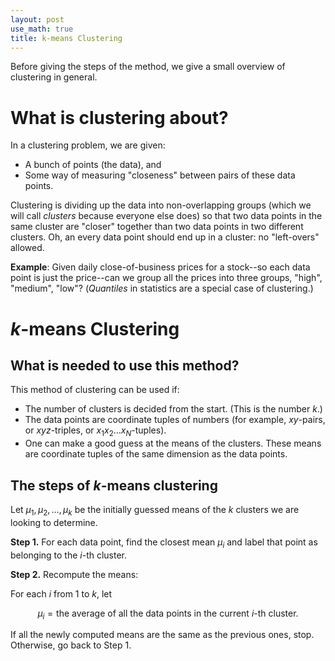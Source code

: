 ```yaml
---
layout: post
use_math: true
title: k-means Clustering
---
```


Before giving the steps of the method, we give a small overview of clustering in general.

# What is clustering about?

In a clustering problem, we are given:

* A bunch of points (the data), and
* Some way of measuring "closeness" between pairs of these data points.</li>

Clustering is dividing up the data into non-overlapping groups (which we will call <i>clusters</i> because everyone else does)
so that two data points in the same cluster are "closer" together than two data points in two different clusters. 
Oh, an every data point should end up in a cluster: no "left-overs" allowed.

**Example**: Given daily close-of-business prices for a stock--so each data point is just the price--can we group 
all the prices into three groups, "high", "medium", "low"? (*Quantiles* in statistics are a special case of clustering.)

# *k*-means Clustering

##  What is needed to use this method?

This method of clustering can be used if:

* The number of clusters is decided from the start.  (This is the number *k*.)
* The data points are coordinate tuples of numbers (for example, $xy$-pairs, or $xyz$-triples, or $x_1 x_2 \ldots x_{N}$-tuples).
* One can make a good guess at the means of the clusters.  These means are coordinate tuples of the same dimension as the data points.

##  The steps of *k*-means clustering

Let $\mu_{1}, \mu_{2}, \ldots, \mu_{k}$ be the initially guessed means of the *k* clusters we are looking to determine.

**Step 1.**  For each data point, find the closest mean $\mu_{i}$ and label that point as belonging to the $i$-th cluster.

**Step 2.**  Recompute the means:

For each $i$ from 1 to $k$, let


$$
\mu_{i} = \mbox{the average of all the data points in the current $i$-th cluster.}
$$


If all the newly computed means are the same as the previous ones, stop.  Otherwise, go back to Step 1.

